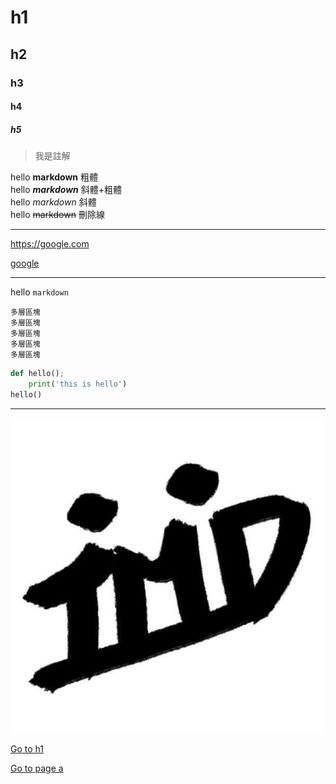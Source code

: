 # h1
## h2
### h3
#### h4
##### h5


>我是註解

hello **markdown** 粗體  
hello ***markdown*** 斜體+粗體  
hello *markdown* 斜體  
hello ~~markdown~~ 刪除線  

---

<https://google.com>

[google](https://google.com)

---
hello `markdown`

```
多層區塊
多層區塊
多層區塊
多層區塊
多層區塊
```

```python
def hello();
    print('this is hello')
hello()

```
---
![](./IMD.jpg)

[Go to h1](#h1)

[Go to page a](./a.md)